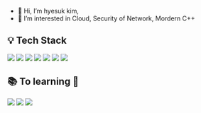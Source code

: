 - 👋 Hi, I’m hyesuk kim,
- 👀 I’m interested in Cloud, Security of Network, Mordern C++

## 💡 Tech Stack
<div>
<img src="https://img.shields.io/badge/C-A8B9CC?logo=c&logoColor=white&style=flat-square">
<img src="https://img.shields.io/badge/C++-00599C?logo=cplusplus&logoColor=white&style=flat-square">
<img src="https://img.shields.io/badge/linux-FCC624?logo=linux&logoColor=white&style=flat-square">
<img src="https://img.shields.io/badge/git-F05032?logo=git&logoColor=white&style=flat-square">
<img src="https://img.shields.io/badge/github-181717?logo=github&logoColor=white&style=flat-square">
<img src="https://img.shields.io/badge/vim-019733?logo=vim&logoColor=white&style=flat-square">
<img src="https://img.shields.io/badge/vscode-007ACC?logo=Visual Studio Code&logoColor=white&style=flat-square">
</div>

## 📚 To learning 🌱
<div>
<img src="https://img.shields.io/badge/Go-00ADD8?logo=Go&logoColor=white&style=flat-square">
<img src="https://img.shields.io/badge/Kubernetes-326CE5?logo=Kubernetes&logoColor=white&style=flat-square">
<img src="https://img.shields.io/badge/AWS-232F3E?logo=Amazon AWS&logoColor=white&style=flat-square">

</dev>

<!---
hyesuk-k/hyesuk-k is a ✨ special ✨ repository because its `README.md` (this file) appears on your GitHub profile.
You can click the Preview link to take a look at your changes.
+ imoge : https://emojipedia.org/

+ badge with shield.io
※ custom badge 만들기 : https://javascript.plainenglish.io/how-to-make-custom-language-badges-for-your-profile-using-shields-io-d2aeaf016b6b
> 기본 url : https://shields.io/
> image 색상 및 LOGO 이름 : https://simpleicons.org/

* format : https://img.shields.io/badge/<LABEL>?logo=<LOGO>&logoColor=<LOGO-COLOR>&style=<STYLE>
* ex : https://img.shields.io/badge/C-A8B9CC?logo=c&logoColor=white&style=flat-squar
LABEL => C-A8B9CC (label 표기-색상)
MESSAGE => 생략 가능, 위 링크에선 생략함
LOGO => C (Visual Studio Code 나 cplusplus와 같이 로고 이름 적어주기, linux 를 가져와서 ubuntu라고 적으면 ubuntu로고가 보임)
LOGO COLOR => white, blue 등 shield.io 참고
STYLE => plastic OR flat OR flat-square 등 shield.io 참고
--->
